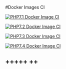 #Docker Images CI

[![PHP7.1 Docker Image CI](https://github.com/Bruno-de-l-Escaille/php7/actions/workflows/php7.1-image-ci.yml/badge.svg?branch=main)](https://github.com/Bruno-de-l-Escaille/php7/actions/workflows/php7.1-image-ci.yml)


[![PHP7.2 Docker Image CI](https://github.com/Bruno-de-l-Escaille/php7/actions/workflows/php7.2-image-ci.yml/badge.svg?branch=main)](https://github.com/Bruno-de-l-Escaille/php7/actions/workflows/php7.2-image-ci.yml)



[![PHP7.3 Docker Image CI](https://github.com/Bruno-de-l-Escaille/php7/actions/workflows/php7.3-image-ci.yml/badge.svg?branch=PHP7.3)](https://github.com/Bruno-de-l-Escaille/php7/actions/workflows/php7.3-image-ci.yml)


[![PHP7.4 Docker Image CI](https://github.com/Bruno-de-l-Escaille/php7/actions/workflows/php7.4-image-ci.yml/badge.svg)](https://github.com/Bruno-de-l-Escaille/php7/actions/workflows/php7.4-image-ci.yml)


+++++       ++
---